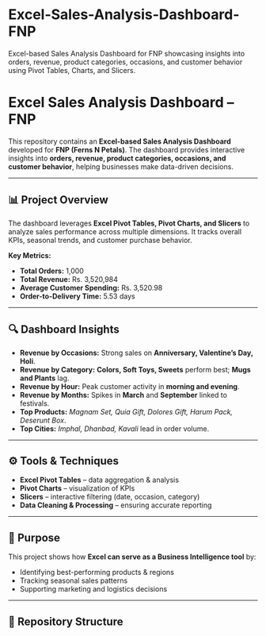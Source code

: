 # Excel-Sales-Analysis-Dashboard-FNP
Excel-based Sales Analysis Dashboard for FNP showcasing insights into orders, revenue, product categories, occasions, and customer behavior using Pivot Tables, Charts, and Slicers.
# Excel Sales Analysis Dashboard – FNP  

This repository contains an **Excel-based Sales Analysis Dashboard** developed for **FNP (Ferns N Petals)**. The dashboard provides interactive insights into **orders, revenue, product categories, occasions, and customer behavior**, helping businesses make data-driven decisions.  

---

## 📊 Project Overview  
The dashboard leverages **Excel Pivot Tables, Pivot Charts, and Slicers** to analyze sales performance across multiple dimensions. It tracks overall KPIs, seasonal trends, and customer purchase behavior.  

**Key Metrics:**  
- **Total Orders:** 1,000  
- **Total Revenue:** Rs. 3,520,984  
- **Average Customer Spending:** Rs. 3,520.98  
- **Order-to-Delivery Time:** 5.53 days  

---

## 🔍 Dashboard Insights  
- **Revenue by Occasions:** Strong sales on **Anniversary, Valentine’s Day, Holi**.  
- **Revenue by Category:** **Colors, Soft Toys, Sweets** perform best; **Mugs and Plants** lag.  
- **Revenue by Hour:** Peak customer activity in **morning and evening**.  
- **Revenue by Months:** Spikes in **March** and **September** linked to festivals.  
- **Top Products:** *Magnam Set, Quia Gift, Dolores Gift, Harum Pack, Deserunt Box*.  
- **Top Cities:** *Imphal, Dhanbad, Kavali* lead in order volume.  

---

## ⚙️ Tools & Techniques  
- **Excel Pivot Tables** – data aggregation & analysis  
- **Pivot Charts** – visualization of KPIs  
- **Slicers** – interactive filtering (date, occasion, category)  
- **Data Cleaning & Processing** – ensuring accurate reporting  

---

## 🎯 Purpose  
This project shows how **Excel can serve as a Business Intelligence tool** by:  
- Identifying best-performing products & regions  
- Tracking seasonal sales patterns  
- Supporting marketing and logistics decisions  

---

## 📂 Repository Structure  
